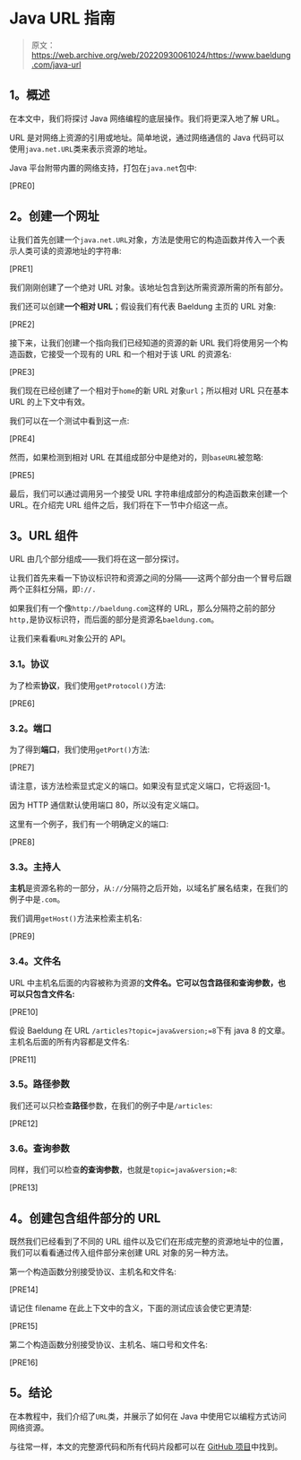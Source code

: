 # Java URL 指南

> 原文：<https://web.archive.org/web/20220930061024/https://www.baeldung.com/java-url>

## **1。概述**

在本文中，我们将探讨 Java 网络编程的底层操作。我们将更深入地了解 URL。

URL 是对网络上资源的引用或地址。简单地说，通过网络通信的 Java 代码可以使用`java.net.URL`类来表示资源的地址。

Java 平台附带内置的网络支持，打包在`java.net`包中:

[PRE0]

## **2。创建一个网址**

让我们首先创建一个`java.net.URL`对象，方法是使用它的构造函数并传入一个表示人类可读的资源地址的字符串:

[PRE1]

我们刚刚创建了一个绝对 URL 对象。该地址包含到达所需资源所需的所有部分。

我们还可以创建**一个相对 URL**；假设我们有代表 Baeldung 主页的 URL 对象:

[PRE2]

接下来，让我们创建一个指向我们已经知道的资源的新 URL 我们将使用另一个构造函数，它接受一个现有的 URL 和一个相对于该 URL 的资源名:

[PRE3]

我们现在已经创建了一个相对于`home`的新 URL 对象`url`；所以相对 URL 只在基本 URL 的上下文中有效。

我们可以在一个测试中看到这一点:

[PRE4]

然而，如果检测到相对 URL 在其组成部分中是绝对的，则`baseURL`被忽略:

[PRE5]

最后，我们可以通过调用另一个接受 URL 字符串组成部分的构造函数来创建一个 URL。在介绍完 URL 组件之后，我们将在下一节中介绍这一点。

## **3。URL 组件**

URL 由几个部分组成——我们将在这一部分探讨。

让我们首先来看一下协议标识符和资源之间的分隔——这两个部分由一个冒号后跟两个正斜杠分隔，即`://.`

如果我们有一个像`http://baeldung.com`这样的 URL，那么分隔符之前的部分`http,`是协议标识符，而后面的部分是资源名`baeldung.com`。

让我们来看看`URL`对象公开的 API。

### **3.1。协议**

为了检索**协议**，我们使用`getProtocol()`方法:

[PRE6]

### **3.2。端口**

为了得到**端口**，我们使用`getPort()`方法:

[PRE7]

请注意，该方法检索显式定义的端口。如果没有显式定义端口，它将返回-1。

因为 HTTP 通信默认使用端口 80，所以没有定义端口。

这里有一个例子，我们有一个明确定义的端口:

[PRE8]

### **3.3。主持人**

**主机**是资源名称的一部分，从`://`分隔符之后开始，以域名扩展名结束，在我们的例子中是`.com`。

我们调用`getHost()`方法来检索主机名:

[PRE9]

### **3.4。文件名**

URL 中主机名后面的内容被称为资源的**文件名。它可以包含路径和查询参数，也可以只包含文件名:**

[PRE10]

假设 Baeldung 在 URL `/articles?topic=java&version;=8`下有 java 8 的文章。主机名后面的所有内容都是文件名:

[PRE11]

### **3.5。路径参数**

我们还可以只检查**路径**参数，在我们的例子中是`/articles`:

[PRE12]

### 3.6。查询参数

同样，我们可以检查**的查询参数**，也就是`topic=java&version;=8`:

[PRE13]

## **4。创建包含组件部分的 URL**

既然我们已经看到了不同的 URL 组件以及它们在形成完整的资源地址中的位置，我们可以看看通过传入组件部分来创建 URL 对象的另一种方法。

第一个构造函数分别接受协议、主机名和文件名:

[PRE14]

请记住 filename 在此上下文中的含义，下面的测试应该会使它更清楚:

[PRE15]

第二个构造函数分别接受协议、主机名、端口号和文件名:

[PRE16]

## **5。结论**

在本教程中，我们介绍了`URL`类，并展示了如何在 Java 中使用它以编程方式访问网络资源。

与往常一样，本文的完整源代码和所有代码片段都可以在 [GitHub 项目](https://web.archive.org/web/20220817160131/https://github.com/eugenp/tutorials/tree/master/core-java-modules/core-java-networking)中找到。